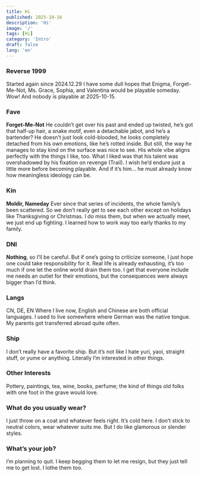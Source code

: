 ```yaml
---
title: Hi
published: 2025-10-16
description: 'Hi'
image: '/'
tags: [Hi]
category: 'Intro'
draft: false 
lang: 'en'
---
```

### Reverse 1999

Started again since 2024.12.29
I have some dull hopes that Enigma, Forget-Me-Not, Ms. Grace, Sophia, and Valentina would be playable someday.
Wow! And nobody is playable at 2025-10-15.

### Fave
**Forget-Me-Not**
He couldn’t get over his past and ended up twisted, he’s got that half-up hair, a snake motif, even a detachable jabot, and he’s a bartender?
He doesn’t just look cold-blooded, he looks completely detached from his own emotions, like he’s rotted inside. But still, the way he manages to stay kind on the surface was nice to see. His whole vibe aligns perfectly with the things I like, too. 
What I liked was that his talent was overshadowed by his fixation on revenge (Trail). I wish he’d endure just a little more before becoming playable. And if it’s him… he must already know how meaningless ideology can be.

### Kin
**Moldir, Nameday**
Ever since that series of incidents, the whole family’s been scattered. So we don’t really get to see each other except on holidays like Thanksgiving or Christmas. I do miss them, but when we actually meet, we just end up fighting. I learned how to work way too early thanks to my family.

### DNI
**Nothing**, so I’ll be careful. But if one’s going to criticize someone, I just hope one could take responsibility for it. Real life is already exhausting, it’s too much if one let the online world drain them too.
I get that everyone include me needs an outlet for their emotions, but the consequences were always bigger than I’d think.

### Langs
CN, DE, EN
Where I live now, English and Chinese are both official languages. I used to live somewhere where German was the native tongue. My parents got transferred abroad quite often.

### Ship
I don’t really have a favorite ship. But it’s not like I hate yuri, yaoi, straight stuff, or yume or anything. Literally I’m interested in other things.

### Other Interests
Pottery, paintings, tea, wine, books, perfume; the kind of things old folks with one foot in the grave would love.

### What do you usually wear?
I just throw on a coat and whatever feels right. It’s cold here. I don’t stick to neutral colors, wear whatever suits me. But I do like glamorous or slender styles.

### What’s your job?
I’m planning to quit. I keep begging them to let me resign, but they just tell me to get lost. I lothe them too.
